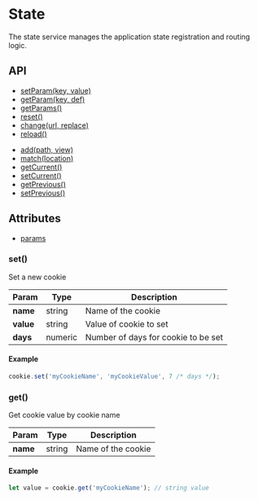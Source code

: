 # State

The state service manages the application state registration and routing logic.

## API

- [setParam(key, value)](#setParam)
- [getParam(key, def)](#getParam)
- [getParams()](#getParams)
- [reset()](#reset)
- [change(url, replace)](#change)
- [reload()](#reload)
<!-- - [getURL()](#getURL) -->
- [add(path, view)](#add)
- [match(location)](#match)
- [getCurrent()](#getCurrent)
- [setCurrent()](#setCurrent)
- [getPrevious()](#getPrevious)
- [setPrevious()](#setPrevious)

## Attributes

- [params](params)

### set()

Set a new cookie

Param | Type | Description
--- | --- | ---
**name** | string | Name of the cookie
**value** | string | Value of cookie to set
**days** | numeric | Number of days for cookie to be set

#### Example
```js
cookie.set('myCookieName', 'myCookieValue', 7 /* days */);
```

### get()

Get cookie value by cookie name

Param | Type | Description
--- | --- | ---
**name** | string | Name of the cookie

#### Example
```js
let value = cookie.get('myCookieName'); // string value
```